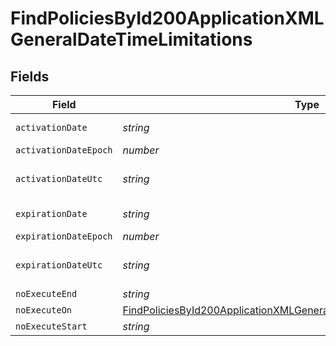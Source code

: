 # FindPoliciesById200ApplicationXMLGeneralDateTimeLimitations


## Fields

| Field                                                                                                                                                                       | Type                                                                                                                                                                        | Required                                                                                                                                                                    | Description                                                                                                                                                                 | Example                                                                                                                                                                     |
| --------------------------------------------------------------------------------------------------------------------------------------------------------------------------- | --------------------------------------------------------------------------------------------------------------------------------------------------------------------------- | --------------------------------------------------------------------------------------------------------------------------------------------------------------------------- | --------------------------------------------------------------------------------------------------------------------------------------------------------------------------- | --------------------------------------------------------------------------------------------------------------------------------------------------------------------------- |
| `activationDate`                                                                                                                                                            | *string*                                                                                                                                                                    | :heavy_minus_sign:                                                                                                                                                          | N/A                                                                                                                                                                         | 2017-07-07 18:37:04                                                                                                                                                         |
| `activationDateEpoch`                                                                                                                                                       | *number*                                                                                                                                                                    | :heavy_minus_sign:                                                                                                                                                          | N/A                                                                                                                                                                         | 1499470624555                                                                                                                                                               |
| `activationDateUtc`                                                                                                                                                         | *string*                                                                                                                                                                    | :heavy_minus_sign:                                                                                                                                                          | N/A                                                                                                                                                                         | 2017-07-07T18:37:04.555-0500                                                                                                                                                |
| `expirationDate`                                                                                                                                                            | *string*                                                                                                                                                                    | :heavy_minus_sign:                                                                                                                                                          | N/A                                                                                                                                                                         | 2017-07-07 18:37:04                                                                                                                                                         |
| `expirationDateEpoch`                                                                                                                                                       | *number*                                                                                                                                                                    | :heavy_minus_sign:                                                                                                                                                          | N/A                                                                                                                                                                         | 1499470624555                                                                                                                                                               |
| `expirationDateUtc`                                                                                                                                                         | *string*                                                                                                                                                                    | :heavy_minus_sign:                                                                                                                                                          | N/A                                                                                                                                                                         | 2017-07-07T18:37:04.555-0500                                                                                                                                                |
| `noExecuteEnd`                                                                                                                                                              | *string*                                                                                                                                                                    | :heavy_minus_sign:                                                                                                                                                          | N/A                                                                                                                                                                         | 4:00 AM                                                                                                                                                                     |
| `noExecuteOn`                                                                                                                                                               | [FindPoliciesById200ApplicationXMLGeneralDateTimeLimitationsNoExecuteOn](../../models/operations/findpoliciesbyid200applicationxmlgeneraldatetimelimitationsnoexecuteon.md) | :heavy_minus_sign:                                                                                                                                                          | N/A                                                                                                                                                                         |                                                                                                                                                                             |
| `noExecuteStart`                                                                                                                                                            | *string*                                                                                                                                                                    | :heavy_minus_sign:                                                                                                                                                          | N/A                                                                                                                                                                         | 2:00 AM                                                                                                                                                                     |